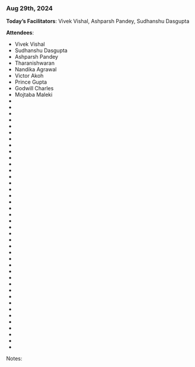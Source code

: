 ### Aug 29th, 2024

**Today’s Facilitators**: Vivek Vishal, Ashparsh Pandey, Sudhanshu Dasgupta


**Attendees**: 
- Vivek Vishal
- Sudhanshu Dasgupta
- Ashparsh Pandey
- Tharanishwaran
- Nandika Agrawal
- Victor Akoh
- Prince Gupta
- Godwill Charles 
- Mojtaba Maleki
-
- 
- 
- 
- 
- 
- 
- 
- 
- 
- 
- 
- 
- 
- 
- 
- 
- 
- 
- 
- 
- 
- 
- 
- 
- 
- 
- 
- 
- 
- 
- 
- 
- 
- 
- 
- 
- 
- 
- 


Notes:
